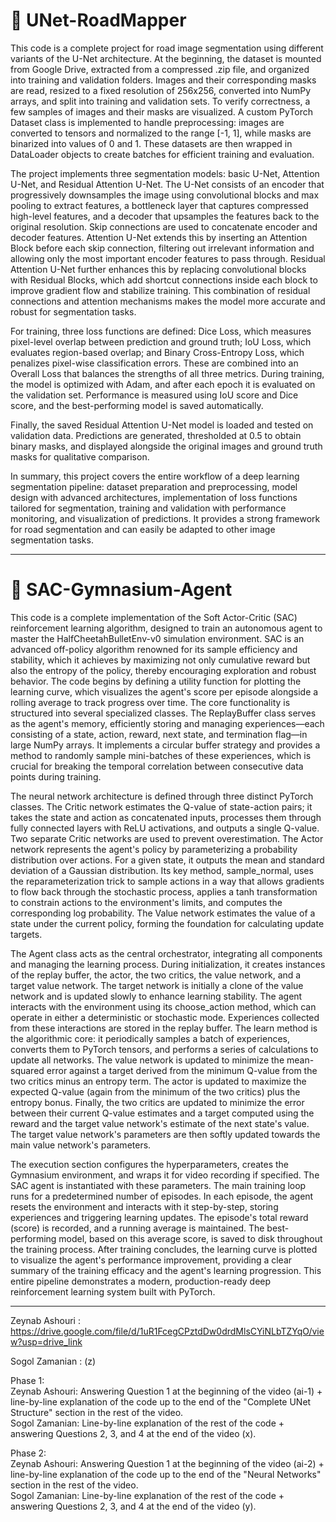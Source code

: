 # 🚀 UNet-RoadMapper
This code is a complete project for road image segmentation using different variants of the U-Net architecture. At the beginning, the dataset is mounted from Google Drive, extracted from a compressed .zip file, and organized into training and validation folders. Images and their corresponding masks are read, resized to a fixed resolution of 256x256, converted into NumPy arrays, and split into training and validation sets. To verify correctness, a few samples of images and their masks are visualized. A custom PyTorch Dataset class is implemented to handle preprocessing: images are converted to tensors and normalized to the range [-1, 1], while masks are binarized into values of 0 and 1. These datasets are then wrapped in DataLoader objects to create batches for efficient training and evaluation.

The project implements three segmentation models: basic U-Net, Attention U-Net, and Residual Attention U-Net. The U-Net consists of an encoder that progressively downsamples the image using convolutional blocks and max pooling to extract features, a bottleneck layer that captures compressed high-level features, and a decoder that upsamples the features back to the original resolution. Skip connections are used to concatenate encoder and decoder features. Attention U-Net extends this by inserting an Attention Block before each skip connection, filtering out irrelevant information and allowing only the most important encoder features to pass through. Residual Attention U-Net further enhances this by replacing convolutional blocks with Residual Blocks, which add shortcut connections inside each block to improve gradient flow and stabilize training. This combination of residual connections and attention mechanisms makes the model more accurate and robust for segmentation tasks.

For training, three loss functions are defined: Dice Loss, which measures pixel-level overlap between prediction and ground truth; IoU Loss, which evaluates region-based overlap; and Binary Cross-Entropy Loss, which penalizes pixel-wise classification errors. These are combined into an Overall Loss that balances the strengths of all three metrics. During training, the model is optimized with Adam, and after each epoch it is evaluated on the validation set. Performance is measured using IoU score and Dice score, and the best-performing model is saved automatically.

Finally, the saved Residual Attention U-Net model is loaded and tested on validation data. Predictions are generated, thresholded at 0.5 to obtain binary masks, and displayed alongside the original images and ground truth masks for qualitative comparison.

In summary, this project covers the entire workflow of a deep learning segmentation pipeline: dataset preparation and preprocessing, model design with advanced architectures, implementation of loss functions tailored for segmentation, training and validation with performance monitoring, and visualization of predictions. It provides a strong framework for road segmentation and can easily be adapted to other image segmentation tasks.

---

# 🤖 SAC-Gymnasium-Agent
This code is a complete implementation of the Soft Actor-Critic (SAC) reinforcement learning algorithm, designed to train an autonomous agent to master the HalfCheetahBulletEnv-v0 simulation environment. SAC is an advanced off-policy algorithm renowned for its sample efficiency and stability, which it achieves by maximizing not only cumulative reward but also the entropy of the policy, thereby encouraging exploration and robust behavior. The code begins by defining a utility function for plotting the learning curve, which visualizes the agent's score per episode alongside a rolling average to track progress over time. The core functionality is structured into several specialized classes. The ReplayBuffer class serves as the agent's memory, efficiently storing and managing experiences—each consisting of a state, action, reward, next state, and termination flag—in large NumPy arrays. It implements a circular buffer strategy and provides a method to randomly sample mini-batches of these experiences, which is crucial for breaking the temporal correlation between consecutive data points during training.

The neural network architecture is defined through three distinct PyTorch classes. The Critic network estimates the Q-value of state-action pairs; it takes the state and action as concatenated inputs, processes them through fully connected layers with ReLU activations, and outputs a single Q-value. Two separate Critic networks are used to prevent overestimation. The Actor network represents the agent's policy by parameterizing a probability distribution over actions. For a given state, it outputs the mean and standard deviation of a Gaussian distribution. Its key method, sample_normal, uses the reparameterization trick to sample actions in a way that allows gradients to flow back through the stochastic process, applies a tanh transformation to constrain actions to the environment's limits, and computes the corresponding log probability. The Value network estimates the value of a state under the current policy, forming the foundation for calculating update targets.

The Agent class acts as the central orchestrator, integrating all components and managing the learning process. During initialization, it creates instances of the replay buffer, the actor, the two critics, the value network, and a target value network. The target network is initially a clone of the value network and is updated slowly to enhance learning stability. The agent interacts with the environment using its choose_action method, which can operate in either a deterministic or stochastic mode. Experiences collected from these interactions are stored in the replay buffer. The learn method is the algorithmic core: it periodically samples a batch of experiences, converts them to PyTorch tensors, and performs a series of calculations to update all networks. The value network is updated to minimize the mean-squared error against a target derived from the minimum Q-value from the two critics minus an entropy term. The actor is updated to maximize the expected Q-value (again from the minimum of the two critics) plus the entropy bonus. Finally, the two critics are updated to minimize the error between their current Q-value estimates and a target computed using the reward and the target value network's estimate of the next state's value. The target value network's parameters are then softly updated towards the main value network's parameters.

The execution section configures the hyperparameters, creates the Gymnasium environment, and wraps it for video recording if specified. The SAC agent is instantiated with these parameters. The main training loop runs for a predetermined number of episodes. In each episode, the agent resets the environment and interacts with it step-by-step, storing experiences and triggering learning updates. The episode's total reward (score) is recorded, and a running average is maintained. The best-performing model, based on this average score, is saved to disk throughout the training process. After training concludes, the learning curve is plotted to visualize the agent's performance improvement, providing a clear summary of the training efficacy and the agent's learning progression. This entire pipeline demonstrates a modern, production-ready deep reinforcement learning system built with PyTorch.

---
Zeynab Ashouri : https://drive.google.com/file/d/1uR1FcegCPztdDw0drdMlsCYiNLbTZYqO/view?usp=drive_link

Sogol Zamanian : (z)

Phase 1:  
Zeynab Ashouri: Answering Question 1 at the beginning of the video (ai-1)  +  line-by-line explanation of the code up to the end of the "Complete UNet Structure" section in the rest of the video.  
Sogol Zamanian: Line-by-line explanation of the rest of the code  +  answering Questions 2, 3, and 4 at the end of the video (x).  

Phase 2:  
Zeynab Ashouri: Answering Question 1 at the beginning of the video (ai-2)  +  line-by-line explanation of the code up to the end of the "Neural Networks" section in the rest of the video.  
Sogol Zamanian: Line-by-line explanation of the rest of the code  +  answering Questions 2, 3, and 4 at the end of the video (y).
